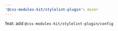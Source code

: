```yaml
---
'@css-modules-kit/stylelint-plugin': minor
---
```


feat: add `@css-modules-kit/stylelint-plugin/config`
